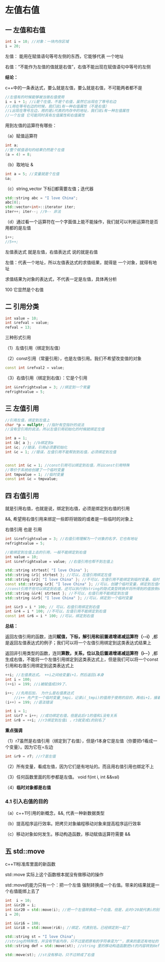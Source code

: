 # 左值右值

## 一 左值和右值

```c++
int i = 10; //对象：一块内存区域
i = 20;
```

左值： 能用在赋值语句等号左侧的东西，它能够代表 一个地址

右值：“不能作为左值的值就是右值”，右值不能出现在赋值语句中等号的左侧

**结论：**

c++中的一条表达式，要么就是左值，要么就是右值，不可能两者都不是

```c++
//左值有的时候能够被当做右值使用
i = i + 1; //i是个左值，不是个右值，虽然它出现在了等号右边
//i用在等号右边的时候，我们说i有一种右值属性（不是右值）
//i出现在等号左边，用的是i代表的内存中的地址，我们说i有一种左值属性
//一个左值 它可能同时具有左值属性和右值属性
```

用到左值的运算符有哪些：

（a）赋值运算符

```c++
int a;
//整个赋值语句的结果仍然是个左值
(a = 4) = 8;
```

（b）取地址 &

```c++
int a = 5; //变量就是个左值
&a;
```

（c）string,vector 下标[]都需要左值；迭代器

```c++
std::string abc = "I love China";
abc[0];
std::vector<int>::iterator iter;
iter++; iter--; //9-- 非法
```

（d）通过看一个运算符在一个字面值上能不能操作，我们就可以判断运算符是否用都的是左值

```c++
i++;
//5++;
```

左值表达式 就是左值，右值表达式 说的就是右值

左值：代表一个地址，所以左值表达式的求值结果，就得是 一个对象，就得有地址

求值结果为对象的表达式，不代表一定是左值，具体再分析

100 它显然是个右值

## 二 引用分类

```c++
int value = 10;
int &refval = value;
refval = 13;
```

三种形式引用

（1）左值引用（绑定到左值）

（2）const引用（常量引用），也是左值引用。我们不希望改变值的对象

```c++
const int &refval2 = value;
```

（3）右值引用（绑定到右值）：它是个引用

```c++
int &&refrightvalue = 3; //绑定到一个常量
refrightvalue = 5;
```

## 三 左值引用

```c++
//引用左值，绑定到左值上
char *p = nullptr; //指针有空指针的说法
//没有空引用的说法，所以左值引用初始化的时候就绑定左值

int a = 1;
int &b{ a }; //b绑定到a
int &c; //错误，引用必须要初始化
int &c = 1; //错误，左值引用不能帮到到右值，必须绑定到左值


const int &c = 1; //const引用可以绑定到右值，所以const引用特殊
//等价于系统给创建了一个临时变量
int tmpvalue = 1; //临时变量
const int &c = tmpvalue;
```

## 四 右值引用

就是引用右值，也就是说，绑定到右值，必须是绑定到右值的引用

 &&, 希望用右值引用来绑定一些即将销毁的或者是一些临时的对象上

右值引用 也是 引用

```c++
int &&refrightvalue = 3; //右值引用理解为一个对象的名字，它也有地址
refrightvalue = 5;

//能绑定到左值上去的引用，一般不能绑定到右值
int value = 10;
int &&refrightvalue = value; //右值引用也帮不到左值上

std::string strtest{ "I love China" };
std::string &r1{ strtest }; //可以，左值引用绑定左值
std::string &r2{ "I love China" }; //不可以，左值引用不能绑定到临时变量。临时变量被系统当做右值
const std::string &r3{ "I love China" }; //可以，创建个临时变量，绑定到左值r3上去
//const引用不但可以绑定到右值，还可以执行到string的隐式类型转换并将所得到的值放倒string临时变量中去
std::string &&r4{ strtest }; //不可以，右值引用不能绑定到左值
std::string &&r5{ "I love China" }; //可以，绑定到一个临时变量

int &&r3 = i * 100; // 可以，右值引用绑定到右值
int &r4 = i * 100; //不可以，左值引用不能绑定到右值
const int &r6 = i * 100; //可以，绑定到右值
```

**总结：**

返回左值引用的函数，连同**赋值，下标，解引用和前置递增递减运算符（--i）**,都是返回左值表达式的例子；我们可以将一个左值引用绑定到这类表达式结果上

返回非引用类型的函数，连同**算数，关系，位以及后置递增递减运算符（i--）**,都生成右值，不能将一个左值引用绑定到这类表达式上，但是我们可以将一个const引用和右值引用绑定到这类表达式上

```c++
++i; //左值表达式。 ++i之间给变量i+1，然后返回i本身
int i = 100;
(++i) = 199; //i被赋值成199了、
```

```c++
i++; //先用后加， 为什么是右值表达式
	//i++ 先产生一个临时变量_tmpi，记录i(_tmpi)的值用于使用的目的，再给i+1，接着返回这个临时变量。临时变量这个东西，系统认为是个右值
(i++) = 199; //语法错误
```

```c++
int i = 1;
int &&r7 = i++; //成功绑定右值，但是此后r1的值和i没有关系
int &r8 = ++i; //r3绑定到左值i ，r3就变成i的别名了
```

**重点强调**

（1）r7虽然是右值引用（绑定到了右值），但是r1本身它是左值（你要把r1看成一个变量）。因为它在=左边

```c++
int &r9 = r7; //r7是左值
```

（2）所有变量，看成左值，因为它们是有地址的。而且用右值引用也绑定不上

（3）任何函数里面的形参都是左值。 void f(int i, int &&val)

（4）**临时对象都是右值**

### 4.1 引入右值的目的

（a）c++11引用的新概念，&&, 代表一种新数据类型

（b）提高程序运行效率。把拷贝对象编程移动对象来提高程序运行效率

（c）移动对象如何发生。移动构造函数，移动赋值运算符需要 &&

## 五 std::move

c++11标准库里面的新函数

std::move  实际上这个函数根本就没有做移动的操作

std::move的能力只有一个：把一个左值 强制转换成一个右值。带来的结果就是一个右值能绑上去了

```c++
int  i = 10;
int &&r20 = i; 
int &&r20 = std::move(i); //把一个左值转换成一个右值。但是，此时r20就代表i的别名了
i = 20;

int &&ri6 = 100;
int &&ri8 = std::move(ri6); //绑定，代表别名，已经绑定到一起了

std::string st = "I love China";
//string的特殊性，并没有节省内存，只不过是把原有的字符串变为""，原来的是还有地址的
std::string def = std::move(st); //string 里的移动构造函数把st的内容转到def中去了。而不是std::move

std::move(st); //st没有移动，只不过转成了右值
```

